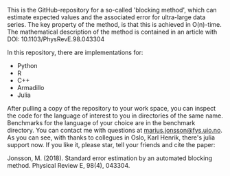 This is the GitHub-repository for a so-called 'blocking method', which can estimate expected values and the associated error for ultra-large data series. The key property of the method, is that this is achieved in O(n)-time. The mathematical description of the method is contained in an article with DOI: 10.1103/PhysRevE.98.043304  

In this repository, there are implementations for:
- Python
- R
- C++
- Armadillo
- Julia

After pulling a copy of the repository to your work space, you can inspect the code for the language of interest to you in directories of the same name. Benchmarks for the language of your choice are in the benchmark directory. You can contact me with questions at marius.jonsson@fys.uio.no. As you can see, with thanks to collegues in Oslo, Karl Henrik, there's julia support now. If you like it, please star, tell your friends and cite the paper: 

Jonsson, M. (2018). Standard error estimation by an automated blocking method. Physical Review E, 98(4), 043304.
